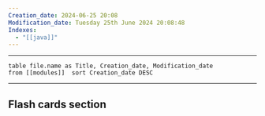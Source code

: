 ```yaml
---
Creation_date: 2024-06-25 20:08
Modification_date: Tuesday 25th June 2024 20:08:48
Indexes:
  - "[[java]]"
---
```


----

```dataview
table file.name as Title, Creation_date, Modification_date
from [[modules]]  sort Creation_date DESC
```


















---
## Flash cards section
